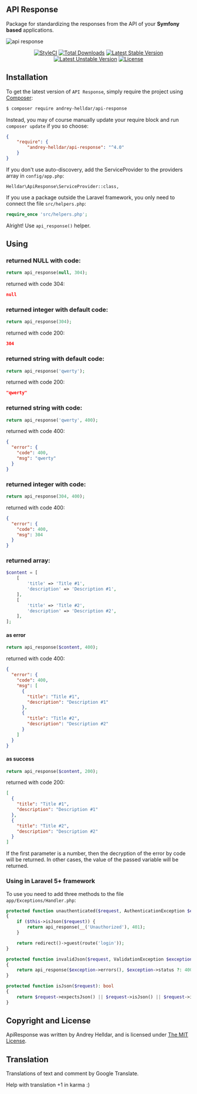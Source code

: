 ## API Response

Package for standardizing the responses from the API of your **Symfony based** applications.

![api response](https://user-images.githubusercontent.com/10347617/41526643-83080b9c-72ed-11e8-9fc7-9780546e0255.png)

<p align="center">
    <a href="https://styleci.io/repos/82566268"><img src="https://styleci.io/repos/82566268/shield" alt="StyleCI" /></a>
    <a href="https://packagist.org/packages/andrey-helldar/api-response"><img src="https://img.shields.io/packagist/dt/andrey-helldar/api-response.svg?style=flat-square" alt="Total Downloads" /></a>
    <a href="https://packagist.org/packages/andrey-helldar/api-response"><img src="https://poser.pugx.org/andrey-helldar/api-response/v/stable?format=flat-square" alt="Latest Stable Version" /></a>
    <a href="https://packagist.org/packages/andrey-helldar/api-response"><img src="https://poser.pugx.org/andrey-helldar/api-response/v/unstable?format=flat-square" alt="Latest Unstable Version" /></a>
    <a href="LICENSE"><img src="https://poser.pugx.org/andrey-helldar/api-response/license?format=flat-square" alt="License" /></a>
</p>


## Installation

To get the latest version of `API Response`, simply require the project using [Composer](https://getcomposer.org/):

```bash
$ composer require andrey-helldar/api-response
```

Instead, you may of course manually update your require block and run `composer update` if you so choose:

```json
{
    "require": {
        "andrey-helldar/api-response": "^4.0"
    }
}
```

If you don't use auto-discovery, add the ServiceProvider to the providers array in `config/app.php`:

    Helldar\ApiResponse\ServiceProvider::class,

If you use a package outside the Laravel framework, you only need to connect the file `src/helpers.php`:

```php
require_once 'src/helpers.php';
```

Alright! Use `api_response()` helper.


## Using

### returned NULL with code:
```php
return api_response(null, 304);
```
returned with code 304:
```json
null
```

### returned integer with default code:
```php
return api_response(304);
```
returned with code 200:
```json
304
```

### returned string with default code:
```php
return api_response('qwerty');
```
returned with code 200:
```json
"qwerty"
```

### returned string with code:
```php
return api_response('qwerty', 400);
```
returned with code 400:
```json
{
  "error": {
    "code": 400,
    "msg": "qwerty"
  }
}
```

### returned integer with code:
```php
return api_response(304, 400);
```
returned with code 400:
```json
{
  "error": {
    "code": 400,
    "msg": 304
  }
}
```

### returned array:
```php
$content = [
    [
        'title' => 'Title #1',
        'description' => 'Description #1',
    ],
    [
        'title' => 'Title #2',
        'description' => 'Description #2',
    ],
];
```

#### as error
```php
return api_response($content, 400);
```
returned with code 400:
```json
{
  "error": {
    "code": 400,
    "msg": [
      {
        "title": "Title #1",
        "description": "Description #1"
      },
      {
        "title": "Title #2",
        "description": "Description #2"
      }
    ]
  }
}
```

#### as success
```php
return api_response($content, 200);
```
returned with code 200:
```json
[
  {
    "title": "Title #1",
    "description": "Description #1"
  },
  {
    "title": "Title #2",
    "description": "Description #2"
  }
]
```
    
If the first parameter is a number, then the decryption of the error by code will be returned. In other cases, the value of the passed variable will be returned.

### Using in Laravel 5+ framework

To use you need to add three methods to the file `app/Exceptions/Handler.php`:

```php
protected function unauthenticated($request, AuthenticationException $exception)
{
    if ($this->isJson($request)) {
        return api_response(__('Unauthorized'), 401);
    }

    return redirect()->guest(route('login'));
}

protected function invalidJson($request, ValidationException $exception)
{
    return api_response($exception->errors(), $exception->status ?: 400);
}

protected function isJson($request): bool
{
    return $request->expectsJson() || $request->isJson() || $request->is('api/');
}
```


## Copyright and License

ApiResponse was written by Andrey Helldar, and is licensed under [The MIT License](LICENSE).


## Translation

Translations of text and comment by Google Translate.

Help with translation +1 in karma :)
